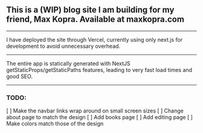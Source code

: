 ## This is a (WIP) blog site I am building for my friend, Max Kopra. Available at maxkopra.com
___
I have deployed the site through Vercel, currently using only next.js for development to avoid unnecessary overhead. 
___

The entire app is statically generated with NextJS getStaticProps/getStaticPaths features, leading to very fast load times and good SEO.

___

### TODO:
[ ] Make the navbar links wrap around on small screen sizes
[ ] Change about page to match the design
[ ] Add books page
[ ] Add editing page
[ ] Make colors match those of the design